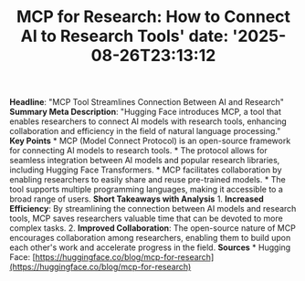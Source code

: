 ﻿---
title: "MCP for Research: How to Connect AI to Research Tools'
date: '2025-08-26T23:13:12"
category: "Markets"
summary: ""
slug: "mcp for research how to connect ai to research tools"
source_urls:
  - "https://huggingface.co/blog/mcp-for-research"
seo:
  title: "MCP for Research: How to Connect AI to Research Tools | Hash n Hedge'
  description: '"
  keywords: ["news", "markets", "brief"]
---
**Headline**: "MCP Tool Streamlines Connection Between AI and Research"  **Summary Meta Description**: "Hugging Face introduces MCP, a tool that enables researchers to connect AI models with research tools, enhancing collaboration and efficiency in the field of natural language processing."  **Key Points**  * MCP (Model Connect Protocol) is an open-source framework for connecting AI models to research tools. * The protocol allows for seamless integration between AI models and popular research libraries, including Hugging Face Transformers. * MCP facilitates collaboration by enabling researchers to easily share and reuse pre-trained models. * The tool supports multiple programming languages, making it accessible to a broad range of users.  **Short Takeaways with Analysis**  1. **Increased Efficiency**: By streamlining the connection between AI models and research tools, MCP saves researchers valuable time that can be devoted to more complex tasks. 2. **Improved Collaboration**: The open-source nature of MCP encourages collaboration among researchers, enabling them to build upon each other's work and accelerate progress in the field.  **Sources**  * Hugging Face: [https://huggingface.co/blog/mcp-for-research](https://huggingface.co/blog/mcp-for-research) 
